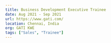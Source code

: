 ```yaml
---
title: Business Development Executive Trainee
date: Aug 2021 - Sep 2021
url: https://www.gati.com/
location: Chennai, India
org: GATI KWE
tags: ["Sales", "Trainee"]
---
```


